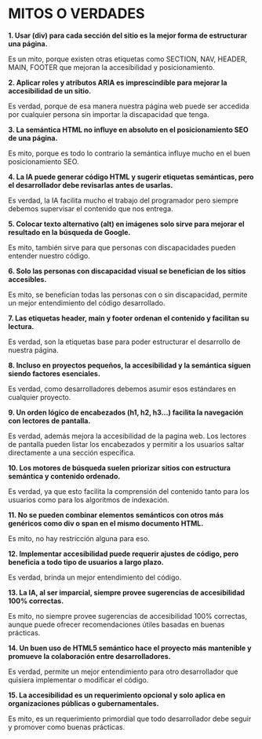 # MITOS O VERDADES

**1. Usar (div) para cada sección del sitio es la mejor forma de estructurar una página.**

Es un mito, porque existen otras etiquetas como SECTION, NAV, HEADER, MAIN, FOOTER que mejoran la accesibilidad y posicionamiento.

**2. Aplicar roles y atributos ARIA es imprescindible para mejorar la accesibilidad de un sitio.**

Es verdad, porque de esa manera nuestra página web puede ser accedida por cualquier persona sin importar la discapacidad que tenga.

**3. La semántica HTML no influye en absoluto en el posicionamiento SEO de una página.**

Es mito, porque es todo lo contrario la semántica influye mucho en el buen posicionamiento SEO.

**4. La IA puede generar código HTML y sugerir etiquetas semánticas, pero el desarrollador debe revisarlas antes de usarlas.**

Es verdad, la IA facilita mucho el trabajo del programador pero siempre debemos supervisar el contenido que nos entrega.

**5. Colocar texto alternativo (alt) en imágenes solo sirve para mejorar el resultado en la búsqueda de Google.**

Es mito, también sirve para que personas con discapacidades pueden entender nuestro código.

**6. Solo las personas con discapacidad visual se benefician de los sitios accesibles.**

Es mito, se benefician todas las personas con o sin discapacidad, permite un mejor entendimiento del código desarrollado.

**7. Las etiquetas header, main y footer ordenan el contenido y facilitan su lectura.**

Es verdad, son la etiquetas base para poder estructurar el desarrollo de nuestra página.

**8. Incluso en proyectos pequeños, la accesibilidad y la semántica siguen siendo factores esenciales.**

Es verdad, como desarrolladores debemos asumir esos estándares en cualquier proyecto.

**9. Un orden lógico de encabezados (h1, h2, h3…) facilita la navegación con lectores de pantalla.**

Es verdad, además mejora la accesibilidad de la pagina web. Los lectores de pantalla pueden listar los encabezados y permitir a los usuarios saltar directamente a una sección específica.

**10. Los motores de búsqueda suelen priorizar sitios con estructura semántica y contenido ordenado.**

Es verdad, ya que esto facilita la comprensión del contenido tanto para los usuarios como para los algoritmos de indexación.

**11. No se pueden combinar elementos semánticos con otros más genéricos como div o span en el mismo documento HTML.**

Es mito, no hay restricción alguna para eso.

**12. Implementar accesibilidad puede requerir ajustes de código, pero beneficia a todo tipo de usuarios a largo plazo.**

Es verdad, brinda un mejor entendimiento del código.

**13. La IA, al ser imparcial, siempre provee sugerencias de accesibilidad 100% correctas.**

Es mito, no siempre provee sugerencias de accesibilidad 100% correctas, aunque puede ofrecer recomendaciones útiles basadas en buenas prácticas.

**14. Un buen uso de HTML5 semántico hace el proyecto más mantenible y promueve la colaboración entre desarrolladores.**

Es verdad, permite un mejor entendimiento para otro desarrollador que quisiera implementar o modificar el código.

**15. La accesibilidad es un requerimiento opcional y solo aplica en organizaciones públicas o gubernamentales.**

Es mito, es un requerimiento primordial que todo desarrollador debe seguir y promover como buenas prácticas.


